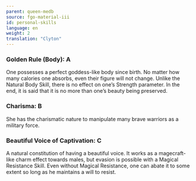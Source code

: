 ```yaml
---
parent: queen-medb
source: fgo-material-iii
id: personal-skills
language: en
weight: 2
translation: "Clyton"
---
```


### Golden Rule (Body): A

One possesses a perfect goddess-like body since birth. No matter how many calories one absorbs, even their figure will not change. Unlike the Natural Body Skill, there is no effect on one’s Strength parameter. In the end, it is said that it is no more than one’s beauty being preserved.

### Charisma: B

She has the charismatic nature to manipulate many brave warriors as a military force.

### Beautiful Voice of Captivation: C

A natural constitution of having a beautiful voice. It works as a magecraft-like charm effect towards males, but evasion is possible with a Magical Resistance Skill. Even without Magical Resistance, one can abate it to some extent so long as he maintains a will to resist.
